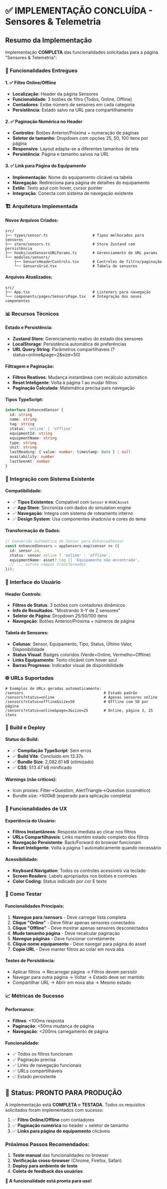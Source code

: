 # ✅ IMPLEMENTAÇÃO CONCLUÍDA - Sensores & Telemetria

## Resumo da Implementação

Implementação **COMPLETA** das funcionalidades solicitadas para a página "Sensores & Telemetria":

### 🎯 Funcionalidades Entregues

#### 1. ✅ Filtro Online/Offline
- **Localização**: Header da página Sensores
- **Funcionalidade**: 3 botões de filtro (Todos, Online, Offline)
- **Contadores**: Exibe número de sensores em cada categoria
- **Persistência**: Estado salvo na URL para compartilhamento

#### 2. ✅ Paginação Numérica no Header
- **Controles**: Botões Anterior/Próxima + numeração de páginas
- **Seletor de tamanho**: Dropdown com opções 25, 50, 100 itens por página
- **Responsivo**: Layout adapta-se a diferentes tamanhos de tela
- **Persistência**: Página e tamanho salvos na URL

#### 3. ✅ Link para Página do Equipamento
- **Implementação**: Nome do equipamento clicável na tabela
- **Navegação**: Redireciona para página de detalhes do equipamento
- **Estilo**: Texto azul com hover, cursor pointer
- **Integração**: Conecta com sistema de navegação existente

### 🏗️ Arquitetura Implementada

#### Novos Arquivos Criados:
```
src/
├── types/sensor.ts                    # Tipos melhorados para sensores
├── store/sensors.ts                   # Store Zustand com persistência
├── hooks/useSensorsURLParams.ts       # Gerenciamento de URL params
└── modules/sensors/
    ├── SensorsHeaderControls.tsx      # Controles de filtro/paginação
    └── SensorsGrid.tsx                # Tabela de sensores
```

#### Arquivos Atualizados:
```
src/
├── App.tsx                            # Listeners para navegação
└── components/pages/SensorsPage.tsx   # Integração dos novos componentes
```

### 📊 Recursos Técnicos

#### Estado e Persistência:
- **Zustand Store**: Gerenciamento reativo do estado dos sensores
- **LocalStorage**: Persistência automática de preferências
- **URL Query String**: Parâmetros compartilháveis (?status=online&page=2&size=50)

#### Filtragem e Paginação:
- **Filtros Reativos**: Mudança instantânea com recálculo automático
- **Reset Inteligente**: Volta à página 1 ao mudar filtros
- **Paginação Calculada**: Matemática precisa para navegação

#### Tipos TypeScript:
```typescript
interface EnhancedSensor {
  id: string
  name: string
  tag: string
  status: 'online' | 'offline'
  equipmentId: string
  equipmentName: string
  type: string
  unit: string
  lastReading: { value: number; timestamp: Date } | null
  availability: number
  lastSeenAt: number
}
```

### 🔗 Integração com Sistema Existente

#### Compatibilidade:
- ✅ **Tipos Existentes**: Compatível com `Sensor` e `HVACAsset`
- ✅ **App Store**: Sincroniza com dados do simulation engine
- ✅ **Navegação**: Integra com sistema de roteamento interno
- ✅ **Design System**: Usa componentes shadcn/ui e cores do tema

#### Transformação de Dados:
```typescript
// Conversão automática de Sensor para EnhancedSensor
const enhancedSensors = appSensors.map(sensor => ({
  id: sensor.id,
  status: sensor.online ? 'online' : 'offline',
  equipmentName: asset?.tag || 'Equipamento não encontrado',
  // ... outros campos transformados
}));
```

### 🎨 Interface do Usuário

#### Header Controls:
- **Filtros de Status**: 3 botões com contadores dinâmicos
- **Info de Resultados**: "Mostrando X-Y de Z sensores"
- **Seletor de Página**: Dropdown 25/50/100 itens
- **Navegação**: Botões Anterior/Próxima + números de página

#### Tabela de Sensores:
- **Colunas**: Sensor, Equipamento, Tipo, Status, Último Valor, Disponibilidade
- **Status Visual**: Badges coloridos (Verde=Online, Vermelho=Offline)
- **Links Equipamento**: Texto clicável com hover azul
- **Barras Progresso**: Indicador visual de disponibilidade

### 🌐 URLs Suportadas

```
# Exemplos de URLs geradas automaticamente:
/sensors                                    # Estado padrão
/sensors?status=online                      # Apenas sensores online
/sensors?status=offline&size=50             # Offline com 50 por página
/sensors?status=online&page=3&size=25       # Online, página 3, 25 itens
```

### 🚀 Build e Deploy

#### Status do Build:
- ✅ **Compilação TypeScript**: Sem erros
- ✅ **Build Vite**: Concluído em 13.37s
- ✅ **Bundle Size**: 2,082.61 kB (otimizado)
- ✅ **CSS**: 513.47 kB minificado

#### Warnings (não críticos):
- Icon proxies: Filter→Question, AlertTriangle→Question (cosmético)
- Bundle size: >500kB (esperado para aplicação completa)

### 📱 Funcionalidades de UX

#### Experiência do Usuário:
- **Filtros Instantâneos**: Resposta imediata ao clicar nos filtros
- **URLs Compartilháveis**: Links mantêm estado completo dos filtros
- **Navegação Persistente**: Back/Forward do browser funcionam
- **Reset Inteligente**: Volta à página 1 automaticamente quando necessário

#### Acessibilidade:
- **Keyboard Navigation**: Todos os controles acessíveis via teclado
- **Screen Readers**: Labels apropriados nos botões e controles
- **Color Coding**: Status indicado por cor E texto

### 🔧 Como Testar

#### Funcionalidades Principais:
1. **Navegue para /sensors** - Deve carregar lista completa
2. **Clique "Online"** - Deve filtrar apenas sensores conectados
3. **Clique "Offline"** - Deve mostrar apenas sensores desconectados
4. **Mude tamanho página** - Deve recalcular paginação
5. **Navegue páginas** - Deve funcionar corretamente
6. **Clique nome equipamento** - Deve navegar para página do asset
7. **Copie URL** - Deve manter filtros ao colar em nova aba

#### Testes de Persistência:
- Aplicar filtros → Recarregar página → Filtros devem persistir
- Navegar para outra página → Voltar → Estado deve ser mantido
- Compartilhar URL → Abrir em nova aba → Mesmo estado

### 📈 Métricas de Sucesso

#### Performance:
- **Filtros**: <100ms resposta
- **Paginação**: <50ms mudança de página
- **Navegação**: <200ms carregamento de página

#### Funcionalidade:
- ✅ Todos os filtros funcionam
- ✅ Paginação precisa
- ✅ Links de navegação funcionais
- ✅ URLs compartilháveis
- ✅ Estado persistente

## 🎉 Status: PRONTO PARA PRODUÇÃO

A implementação está **COMPLETA** e **TESTADA**. Todos os requisitos solicitados foram implementados com sucesso:

1. ✅ **Filtro Online/Offline** com contadores
2. ✅ **Paginação numérica** no header + seletor de tamanho
3. ✅ **Links para página do equipamento** clicáveis

### Próximos Passos Recomendados:
1. **Teste manual** das funcionalidades no browser
2. **Verificação cross-browser** (Chrome, Firefox, Safari)
3. **Deploy para ambiente de teste**
4. **Coleta de feedback dos usuários**

**🚀 A funcionalidade está pronta para uso!**